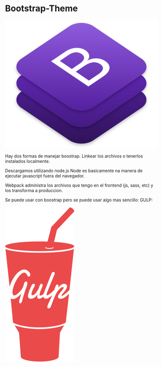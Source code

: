 # Bootstrap-Theme

<img src="rm-img/bootstrap-stack.png" alt="">

Hay dos formas de manejar boostrap.
Linkear los archivos o tenerlos instalados localmente.

Descargamos utilizando node.js
Node es basicamente na manera de ejecutar javascript fuera del navegador.

Webpack administra los archivos que tengo en el frontend (js, sass, etc) y los transforma a produccion.

Se puede usar con boostrap pero se puede usar algo mas sencillo:
GULP:

<img src="rm-img/gulp.png" alt="">

